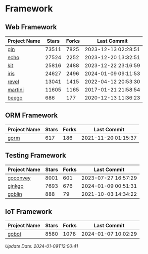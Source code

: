 # Framework

## Web Framework
| Project Name | Stars | Forks | Last Commit |
| ------------ | ----- | ----- | ----------- |
| [gin](https://github.com/gin-gonic/gin) | 73511 | 7825 | 2023-12-13 02:28:51 |
| [echo](https://github.com/labstack/echo) | 27524 | 2252 | 2023-12-20 13:32:51 |
| [kit](https://github.com/go-kit/kit) | 25816 | 2488 | 2023-12-22 23:16:59 |
| [iris](https://github.com/kataras/iris) | 24627 | 2496 | 2024-01-09 09:11:53 |
| [revel](https://github.com/revel/revel) | 13041 | 1415 | 2022-04-12 20:53:30 |
| [martini](https://github.com/go-martini/martini) | 11605 | 1165 | 2017-01-21 21:58:54 |
| [beego](https://github.com/astaxie/beego) | 686 | 177 | 2020-12-13 11:36:23 |

## ORM Framework
| Project Name | Stars | Forks | Last Commit |
| ------------ | ----- | ----- | ----------- |
| [gorm](https://github.com/jinzhu/gorm) | 617 | 186 | 2021-11-20 01:15:37 |

## Testing Framework
| Project Name | Stars | Forks | Last Commit |
| ------------ | ----- | ----- | ----------- |
| [goconvey](https://github.com/smartystreets/goconvey) | 8001 | 601 | 2023-07-27 16:57:29 |
| [ginkgo](https://github.com/onsi/ginkgo) | 7693 | 676 | 2024-01-09 00:51:31 |
| [goblin](https://github.com/franela/goblin) | 888 | 79 | 2021-10-03 14:34:22 |

## IoT Framework
| Project Name | Stars | Forks | Last Commit |
| ------------ | ----- | ----- | ----------- |
| [gobot](https://github.com/hybridgroup/gobot) | 8580 | 1078 | 2024-01-07 10:02:29 |

*Update Date: 2024-01-09T12:00:41*
